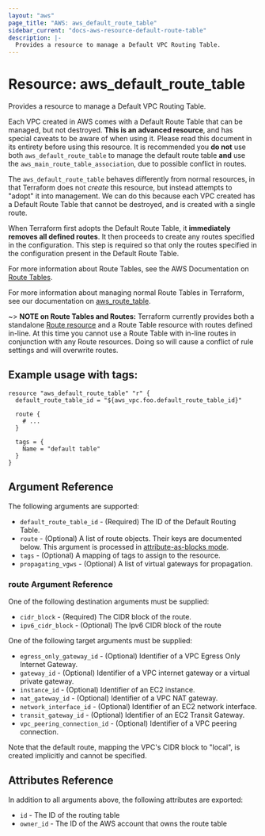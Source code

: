 ```yaml
---
layout: "aws"
page_title: "AWS: aws_default_route_table"
sidebar_current: "docs-aws-resource-default-route-table"
description: |-
  Provides a resource to manage a Default VPC Routing Table.
---
```


# Resource: aws_default_route_table

Provides a resource to manage a Default VPC Routing Table.

Each VPC created in AWS comes with a Default Route Table that can be managed, but not
destroyed. **This is an advanced resource**, and has special caveats to be aware
of when using it. Please read this document in its entirety before using this
resource. It is recommended you **do not** use both `aws_default_route_table` to
manage the default route table **and** use the `aws_main_route_table_association`,
due to possible conflict in routes.

The `aws_default_route_table` behaves differently from normal resources, in that
Terraform does not _create_ this resource, but instead attempts to "adopt" it
into management. We can do this because each VPC created has a Default Route
Table that cannot be destroyed, and is created with a single route.

When Terraform first adopts the Default Route Table, it **immediately removes all
defined routes**. It then proceeds to create any routes specified in the
configuration. This step is required so that only the routes specified in the
configuration present in the Default Route Table.

For more information about Route Tables, see the AWS Documentation on
[Route Tables][aws-route-tables].

For more information about managing normal Route Tables in Terraform, see our
documentation on [aws_route_table][tf-route-tables].

~> **NOTE on Route Tables and Routes:** Terraform currently
provides both a standalone [Route resource](route.html) and a Route Table resource with routes
defined in-line. At this time you cannot use a Route Table with in-line routes
in conjunction with any Route resources. Doing so will cause
a conflict of rule settings and will overwrite routes.


## Example usage with tags:

```hcl
resource "aws_default_route_table" "r" {
  default_route_table_id = "${aws_vpc.foo.default_route_table_id}"

  route {
    # ...
  }

  tags = {
    Name = "default table"
  }
}
```

## Argument Reference

The following arguments are supported:

* `default_route_table_id` - (Required) The ID of the Default Routing Table.
* `route` - (Optional) A list of route objects. Their keys are documented below.
  This argument is processed in [attribute-as-blocks mode](/docs/configuration/attr-as-blocks.html).
* `tags` - (Optional) A mapping of tags to assign to the resource.
* `propagating_vgws` - (Optional) A list of virtual gateways for propagation.

### route Argument Reference

One of the following destination arguments must be supplied:

* `cidr_block` - (Required) The CIDR block of the route.
* `ipv6_cidr_block` - (Optional) The Ipv6 CIDR block of the route

One of the following target arguments must be supplied:

* `egress_only_gateway_id` - (Optional) Identifier of a VPC Egress Only Internet Gateway.
* `gateway_id` - (Optional) Identifier of a VPC internet gateway or a virtual private gateway.
* `instance_id` - (Optional) Identifier of an EC2 instance.
* `nat_gateway_id` - (Optional) Identifier of a VPC NAT gateway.
* `network_interface_id` - (Optional) Identifier of an EC2 network interface.
* `transit_gateway_id` - (Optional) Identifier of an EC2 Transit Gateway.
* `vpc_peering_connection_id` - (Optional) Identifier of a VPC peering connection.

Note that the default route, mapping the VPC's CIDR block to "local", is created implicitly and cannot be specified.

## Attributes Reference

In addition to all arguments above, the following attributes are exported:

* `id` - The ID of the routing table
* `owner_id` - The ID of the AWS account that owns the route table


[aws-route-tables]: http://docs.aws.amazon.com/AmazonVPC/latest/UserGuide/VPC_Route_Tables.html#Route_Replacing_Main_Table
[tf-route-tables]: /docs/providers/aws/r/route_table.html
